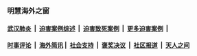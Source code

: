 
### 明慧海外之窗

####  [武汉肺炎](indexes/365.md?t=04180501) &nbsp;|&nbsp;  [迫害案例综述](indexes/328.md?t=04180501) &nbsp;|&nbsp; [迫害致死案例](indexes/277.md?t=04180501)  &nbsp;|&nbsp; [更多迫害案例](indexes/81.md?t=04180501)  &nbsp;|&nbsp; 
####  [时事评论](indexes/19.md?t=04180501) &nbsp;|&nbsp; [海外简讯](indexes/245.md?t=04180501)&nbsp;|&nbsp;  [社会支持](indexes/140.md?t=04180501) &nbsp;|&nbsp; [褒奖决议](indexes/282.md?t=04180501) &nbsp;|&nbsp; [社区报道](indexes/91.md?t=04180501)  &nbsp;|&nbsp; [天人之间](indexes/78.md?t=04180501) 

